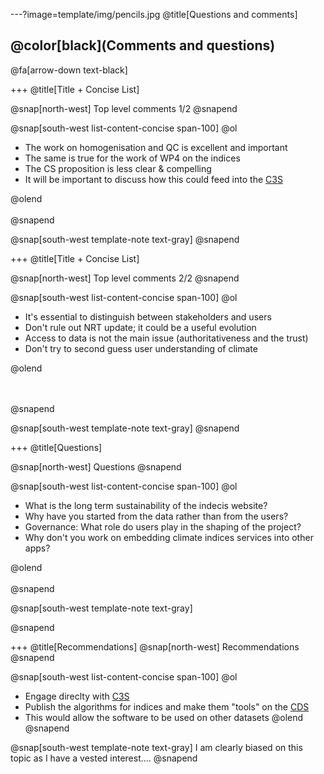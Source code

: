 ---?image=template/img/pencils.jpg
@title[Questions and comments]

## @color[black](Comments and questions)

@fa[arrow-down text-black]

+++
@title[Title + Concise List]

@snap[north-west]
Top level comments 1/2
@snapend

@snap[south-west list-content-concise span-100]
@ol
-  The work on homogenisation and QC is excellent and important
- The same is true for the work of WP4 on the indices
- The CS proposition is less clear & compelling
- It will be important to discuss how this could feed into the [C3S](http://climate.copernicus.eu)

@olend
<br><br>
@snapend

@snap[south-west template-note text-gray]
@snapend

+++
@title[Title + Concise List]

@snap[north-west]
Top level comments 2/2
@snapend


@snap[south-west list-content-concise span-100]
@ol
-  It's essential to distinguish between stakeholders and users
- Don't rule out NRT update; it could be a useful evolution
- Access to data is not the main issue (authoritativeness and the trust)
- Don't try to second guess user understanding of climate

@olend

<br><br>
@snapend

@snap[south-west template-note text-gray]
@snapend


+++
@title[Questions]

@snap[north-west]
Questions
@snapend

@snap[south-west list-content-concise span-100]
@ol
- What is the long term sustainability of the indecis website?
- Why have you started from the data rather than from the users?
- Governance: What role do users play in the shaping of the project?
- Why don't you work on embedding climate indices services into other apps?

@olend
<br><br>
@snapend

@snap[south-west template-note text-gray]

@snapend


+++
@title[Recommendations]
@snap[north-west]
Recommendations
@snapend

@snap[south-west list-content-concise span-100]
@ol
- Engage direclty with [C3S](http://climate.copernicus.eu)
- Publish the algorithms for indices and make them "tools" on the [CDS](http://cds.climate.copernicus.eu)
- This would allow the software to be used on other datasets
@olend
@snapend

@snap[south-west template-note text-gray]
I am clearly biased on this topic as I have a vested interest....
@snapend
